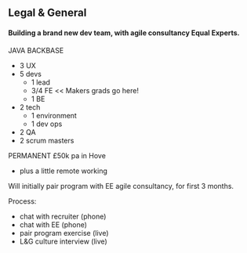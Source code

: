 ## Legal & General

#### Building a brand new dev team, with agile consultancy Equal Experts. 

JAVA
BACKBASE 

* 3 UX
* 5 devs
  - 1 lead 
  - 3/4 FE << Makers grads go here!
  - 1 BE 
* 2 tech 
  - 1 environment 
  - 1 dev ops 
* 2 QA 
* 2 scrum masters 

PERMANENT £50k pa in Hove 
- plus a little remote working 

Will initially pair program with EE agile consultancy, for first 3 months. 

Process: 
- chat with recruiter (phone) 
- chat with EE (phone) 
- pair program exercise (live) 
- L&G culture interview (live)